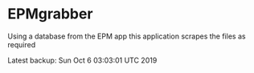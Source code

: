 # EPMgrabber
Using a database from the EPM app this application scrapes the files as required


Latest backup: Sun Oct 6 03:03:01 UTC 2019
